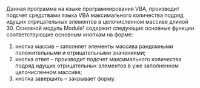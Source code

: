 ﻿Данная программа на языке программирования VBA, 
производит подсчет средствами языка VBA максимального количества подряд идущих отрицательных элементов 
в целочисленном массиве длиной 30. 
Основной модуль Module1 содержит следующие основные функции соответствующие основным кнопкам на форме:
1)	кнопка массив – заполняет элементы массива рандомными положительными и отрицательными значениями;
2)	кнопка ответ – производит подсчет максимального количества подряд идущих отрицательных элементов 
в уже заполненном целочисленном массиве;
3)	кнопка завершить – закрывает форму.

